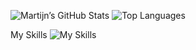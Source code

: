 ![Martijn’s GitHub Stats](https://github-readme-stats.vercel.app/api?username=mikeabin&show_icons=true&theme=github_dark)
![Top Languages](https://github-readme-stats.vercel.app/api/top-langs/?username=mikeabin&layout=compact&theme=github_dark)

My Skills
![My Skills](https://skillicons.dev/icons?i=html,css,js,nodejs,wordpress,python)
